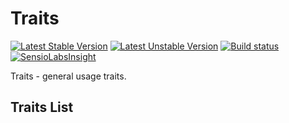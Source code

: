 Traits
==========
[![Latest Stable Version](https://poser.pugx.org/keradus/traits/v/stable.svg)](https://packagist.org/packages/keradus/traits)
[![Latest Unstable Version](https://poser.pugx.org/keradus/traits/v/unstable.svg)](https://packagist.org/packages/keradus/traits)
[![Build status](http://img.shields.io/travis/keradus/Traits/master.svg)](https://travis-ci.org/keradus/Traits)
[![SensioLabsInsight](https://insight.sensiolabs.com/projects/97573120-b091-4bc0-8994-7ecb54fab181/mini.png)](https://insight.sensiolabs.com/projects/97573120-b091-4bc0-8994-7ecb54fab181)

Traits - general usage traits.

Traits List
-----------
